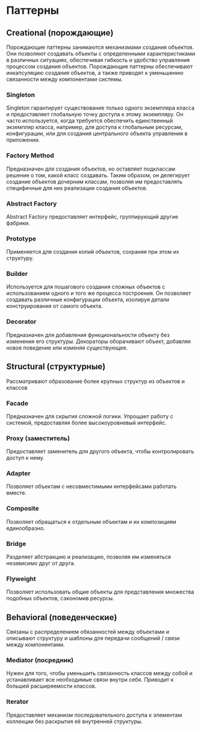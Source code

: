 # Паттерны

## Creational (порождающие)

Порождающие паттерны занимаются механизмами создания объектов.
Они позволяют создавать объекты с определенными характеристиками в различных ситуациях, обеспечивая гибкость и удобство управления процессом создания объектов.
Порождающие паттерны обеспечивают инкапсуляцию создания объектов, а также приводят к уменьшению связанности между компонентами системы.

### Singleton

Singleton гарантирует существование только одного экземпляра класса и предоставляет глобальную точку доступа к этому экземпляру.
Он часто используется, когда требуется обеспечить единственный экземпляр класса, например, для доступа к глобальным ресурсам, конфигурации, или для создания центрального объекта управления в приложении.

### Factory Method

Предназначен для создания объектов, но оставляет подклассам решение о том, какой класс создавать. Таким образом, он делегирует создание объектов дочерним классам, позволяя им предоставлять специфичные для них реализации создания объектов.

### Abstract Factory

Abstract Factory предоставляет интерфейс, группирующий другие фабрики.

### Prototype

Применяется для создания копий объектов, сохраняя при этом их структуру.

### Builder

Используется для пошагового создания сложных объектов с использованием одного и того же процесса построения. Он позволяет создавать различные конфигурации объекта, изолируя детали конструирования от самого объекта.

### Decorator

Предназначен для добавления функциональности объекту без изменения его структуры. Декораторы оборачивают объект, добавляя новое поведение или изменяя существующее.

## Structural (структурные)

Рассматривают образование более крупных структур из объектов и классов

### Facade

Предназначен для скрытия сложной логики. Упрощает работу с системой, предоставляя более высокоуровневый интерфейс.

### Proxy (заместитель)

Предоставляет заменитель для другого объекта, чтобы контролировать доступ к нему.

### Adapter

Позволяет объектам с несовместимыми интерфейсами работать вместе.

### Composite

Позволяет обращаться к отдельным объектам и их композициям единообразно.

### Bridge

Разделяет абстракцию и реализацию, позволяя им изменяться независимо друг от друга.

### Flyweight

Позволяет использовать общие объекты для представления множества подобных объектов, сэкономив ресурсы.

## Behavioral (поведенческие)

Связаны с распределением обязанностей между объектами и описывают структуру и шаблоны для передачи сообщений / связи между компонентами.

### Mediator (посредник)

Нужен для того, чтобы уменьшить связанность классов между собой и устанавливает все необходимые связи внутри себя. Приводит к большей расширяемости классов.

### Iterator

Предоставляет механизм последовательного доступа к элементам коллекции без раскрытия её внутренней структуры.
